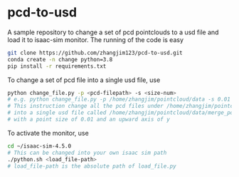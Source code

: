 # pcd-to-usd
A sample repository to change a set of pcd pointclouds to a usd
file and load it to isaac-sim monitor. The running of the code is easy
```bash
git clone https://github.com/zhangjim123/pcd-to-usd.git
conda create -n change python=3.8
pip install -r requirements.txt
```
To change a set of pcd file into a single usd file, use
```bash
python change_file.py -p <pcd-filepath> -s <size-num>
# e.g. python change_file.py -p /home/zhangjim/pointcloud/data -s 0.01
# This instruction change all the pcd files under /home/zhangjim/pointcloud/data
# into a single usd file called /home/zhangjim/pointcloud/data/merge_pointclouds.usd
# with a point size of 0.01 and an upward axis of y
```
To activate the monitor, use
```bash
cd ~/isaac-sim-4.5.0
# This can be changed into your own isaac sim path
./python.sh <load_file-path>
# load_file-path is the absolute path of load_file.py
```